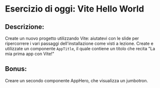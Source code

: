 # Esercizio di oggi: Vite Hello World

## Descrizione:

Create un nuovo progetto utilizzando Vite: aiutatevi con le slide per ripercorrere i vari passaggi dell'installazione come visti a lezione.
Create e utilizzate un componente `AppTitle`, il quale contiene un titolo che recita "La mia prima app con Vite!"

## Bonus:

Creare un secondo componente AppHero, che visualizza un jumbotron.